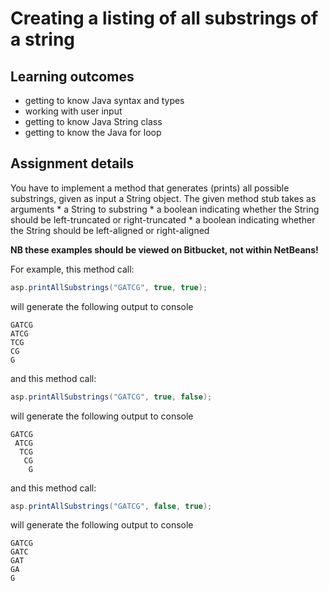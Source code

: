 # Creating a listing of all substrings of a string  #

## Learning outcomes ##
* getting to know Java syntax and types
* working with user input
* getting to know Java String class
* getting to know the Java for loop


## Assignment details ##
You have to implement a method that generates (prints) all possible substrings, given as input a String object.
The given method stub takes as arguments 
    * a String to substring
    * a boolean indicating whether the String should be left-truncated or right-truncated
    * a boolean indicating whether the String should be left-aligned or right-aligned

**NB these examples should be viewed on Bitbucket, not within NetBeans!**

For example, this method call:

```Java
asp.printAllSubstrings("GATCG", true, true);
``` 

will generate the following output to console

```
GATCG
ATCG
TCG
CG
G
```

and this method call:

```Java
asp.printAllSubstrings("GATCG", true, false);
``` 

will generate the following output to console

```
GATCG
 ATCG
  TCG
   CG
    G
```

and this method call:

```Java
asp.printAllSubstrings("GATCG", false, true);
``` 

will generate the following output to console

```
GATCG
GATC
GAT
GA
G
```
